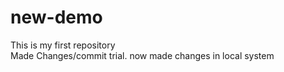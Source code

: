 # new-demo
This is my first repository
<br>
Made Changes/commit trial.
now made changes in local system
